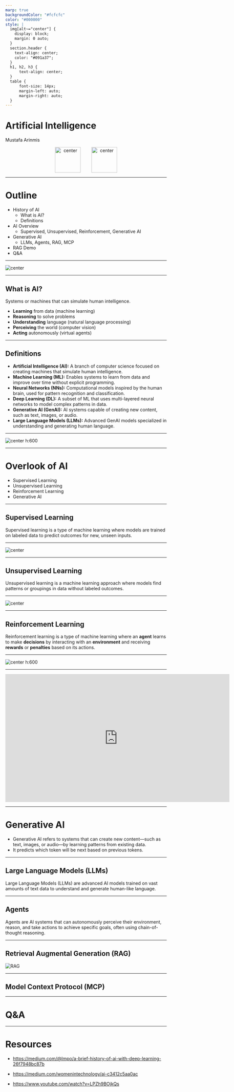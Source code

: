```yaml
---
marp: true
backgroundColor: "#fcfcfc"
color: "#000000"
style: |
  img[alt~="center"] {
    display: block;
    margin: 0 auto;
  }
  section.header {
    text-align: center;
    color: "#091a37";
  }
  h1, h2, h3 { 
      text-align: center;
  }
  table {
      font-size: 14px;
      margin-left: auto;
      margin-right: auto;
  }
---
```


<!-- _class: header -->

# Artificial Intelligence

Mustafa Arinmis

<p align="center">
  <img src="https://signature.santsg.com/assets/san-bgwhite.jpg" alt="center" style="height: 80px; margin-right: 30px; vertical-align: middle;">
  <img src="images/akdeniz-uni.png" alt="center" style="height: 80px; vertical-align: middle;">
</p>

---

# Outline

- History of AI
  - What is AI?
  - Definitions
- AI Overview
  - Supervised, Unsupervised, Reinforcement, Generative AI
- Generative AI
  - LLMs, Agents, RAG, MCP
- RAG Demo
- Q&A

---

![center](images/history-of-ai.webp "AI History")

---

## What is AI?

Systems or machines that can simulate human intelligence.

- **Learning** from data (machine learning)
- **Reasoning** to solve problems
- **Understanding** language (natural language processing)
- **Perceiving** the world (computer vision)
- **Acting** autonomously (virtual agents)

---

## Definitions

- **Artificial Intelligence (AI):** A branch of computer science focused on creating machines that simulate human intelligence.
- **Machine Learning (ML):** Enables systems to learn from data and improve over time without explicit programming.
- **Neural Networks (NNs):** Computational models inspired by the human brain, used for pattern recognition and classification.
- **Deep Learning (DL):** A subset of ML that uses multi-layered neural networks to model complex patterns in data.
- **Generative AI (GenAI):** AI systems capable of creating new content, such as text, images, or audio.
- **Large Language Models (LLMs):** Advanced GenAI models specialized in understanding and generating human language.
---

![center h:600](images/ai-diagram.png)

---

# Overlook of AI

- Supervised Learning
- Unsupervised Learning
- Reinforcement Learning
- Generative AI

---

## Supervised Learning

Supervised learning is a type of machine learning where models are trained on labeled data to predict outcomes for new, unseen inputs.

---

![center](images/supervise-learning.png)

---

## Unsupervised Learning

Unsupervised learning is a machine learning approach where models find patterns or groupings in data without labeled outcomes.

---

![center](images/unsupervised-learning.png)

---

## Reinforcement Learning

Reinforcement learning is a type of machine learning where an **agent** learns to make **decisions** by interacting with an **environment** and receiving **rewards** or **penalties** based on its actions.

---

![center h:600](images/reinforcement-learning.png)

---

<div align="center">
  <iframe width="700" height="400" src="https://www.youtube.com/embed/hgjsLmFSkxo" title="YouTube video player" frameborder="0" allow="accelerometer; autoplay; clipboard-write; encrypted-media; gyroscope; picture-in-picture; web-share" allowfullscreen></iframe>
</div>

---

# Generative AI

- Generative AI refers to systems that can create new content—such as text, images, or audio—by learning patterns from existing data.
- It predicts which token will be next based on previous tokens.

---

## Large Language Models (LLMs)

Large Language Models (LLMs) are advanced AI models trained on vast amounts of text data to understand and generate human-like language.

---

## Agents

Agents are AI systems that can autonomously perceive their environment, reason, and take actions to achieve specific goals, often using chain-of-thought reasoning.

---

## Retrieval Augmental Generation (RAG)

![RAG](images/rag.png)

---

## Model Context Protocol (MCP)

---

# Q&A

---

# **Resources**

- https://medium.com/@lmpo/a-brief-history-of-ai-with-deep-learning-26f7948bc87b

- https://medium.com/womenintechnology/ai-c3412c5aa0ac

- https://www.youtube.com/watch?v=LPZh9BOjkQs
